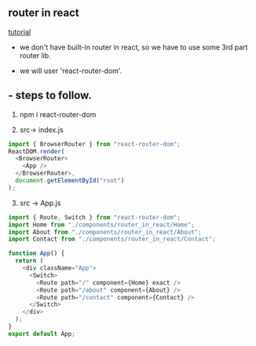 ## router in react

[tutorial](https://www.freecodecamp.org/news/react-router-in-5-minutes/)

- we don't have built-in router in react, so we have to use some 3rd part router lib.

- we will user 'react-router-dom'.

## - steps to follow.

1. npm i react-router-dom

2. src-> index.js

```js
import { BrowserRouter } from "react-router-dom";
ReactDOM.render(
  <BrowserRouter>
    <App />
  </BrowserRouter>,
  document.getElementById("root")
);
```

3. src -> App.js

```js
import { Route, Switch } from "react-router-dom";
import Home from "./components/router_in_react/Home";
import About from "./components/router_in_react/About";
import Contact from "./components/router_in_react/Contact";

function App() {
  return (
    <div className="App">
      <Switch>
        <Route path="/" component={Home} exact />
        <Route path="/about" component={About} />
        <Route path="/contact" component={Contact} />
      </Switch>
    </div>
  );
}
export default App;
```

